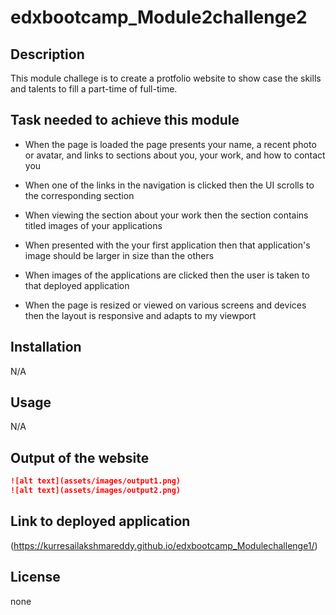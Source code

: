 # edxbootcamp_Module2challenge2


## Description

This module challege is to create a protfolio website to show case the skills and talents to fill a 
part-time of full-time.

## Task needed to achieve this module

* When the page is loaded the page presents your name, a recent photo or avatar, and links to sections about you, your work, and how to contact you

* When one of the links in the navigation is clicked then the UI scrolls to the corresponding section

* When viewing the section about your work then the section contains titled images of your applications

* When presented with the your first application then that application's image should be larger in size than the others

* When images of the applications are clicked then the user is taken to that deployed application

* When the page is resized or viewed on various screens and devices then the layout is responsive and adapts to my viewport


## Installation

N/A

## Usage 

N/A

## Output of the website

```md
![alt text](assets/images/output1.png)
![alt text](assets/images/output2.png)
```


## Link to deployed application

(https://kurresailakshmareddy.github.io/edxbootcamp_Modulechallenge1/)

## License

none






